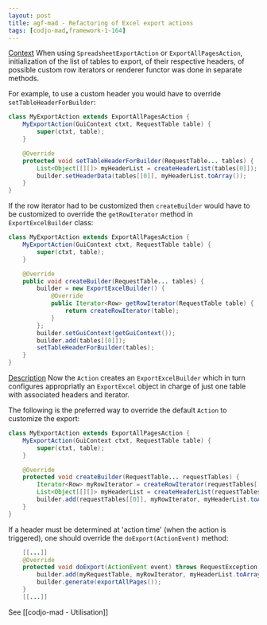 ```yaml
---
layout: post
title: agf-mad - Refactoring of Excel export actions
tags: [codjo-mad,framework-1-164]
---
```

<u>Context</u>
When using ```SpreadsheetExportAction``` or ```ExportAllPagesAction```, initialization of the list of tables to export, of their respective headers, of possible custom row iterators or renderer functor was done in separate methods.

For example, to use a custom header you would have to override ```setTableHeaderForBuilder```:

```java
class MyExportAction extends ExportAllPagesAction {
    MyExportAction(GuiContext ctxt, RequestTable table) {
        super(ctxt, table);
    }

    @Override
    protected void setTableHeaderForBuilder(RequestTable... tables) {
        List<Object[[][]> myHeaderList = createHeaderList(tables[0]]);
        builder.setHeaderData(tables[[0]], myHeaderList.toArray());
    }
}
```

If the row iterator had to be customized then ```createBuilder``` would have to be customized to override the ```getRowIterator``` method in ```ExportExcelBuilder``` class:

```java
class MyExportAction extends ExportAllPagesAction {
    MyExportAction(GuiContext ctxt, RequestTable table) {
        super(ctxt, table);
    }

    @Override
    public void createBuilder(RequestTable... tables) {
        builder = new ExportExcelBuilder() {
            @Override
            public Iterator<Row> getRowIterator(RequestTable table) {
                return createRowIterator(table);
            }
        };
        builder.setGuiContext(getGuiContext());
        builder.add(tables[[0]]);
        setTableHeaderForBuilder(tables);
    }
}
```

<u>Description</u>
Now the ```Action``` creates an ```ExportExcelBuilder``` which in turn configures appropriatly an ```ExportExcel``` object in charge of just one table with associated headers and iterator.

The following is the preferred way to override the default ```Action``` to customize the export:

```java
class MyExportAction extends ExportAllPagesAction {
    MyExportAction(GuiContext ctxt, RequestTable table) {
        super(ctxt, table);
    }

    @Override
    protected void createBuilder(RequestTable... requestTables) {
        Iterator<Row> myRowIterator = createRowIterator(requestTables[[0]]);
        List<Object[[][]> myHeaderList = createHeaderList(requestTables[0]]);
        builder.add(requestTables[[0]], myRowIterator, myHeaderList.toArray());
    }
}
```

If a header must be determined at 'action time' (when the action is triggered), one should override the ```doExport(ActionEvent)``` method:

```java
    [[...]]
    @Override
    protected void doExport(ActionEvent event) throws RequestException {
        builder.add(myRequestTable, myRowIterator, myHeaderList.toArray());
        builder.generate(exportAllPages());
    }
    [[...]]
```

See [[codjo-mad - Utilisation]]